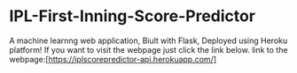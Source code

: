 # IPL-First-Inning-Score-Predictor
A machine learnng web application, Biult with Flask, Deployed using Heroku platform!
If you want to visit the webpage just click the link below.
link to the webpage:[https://iplscorepredictor-api.herokuapp.com/]
